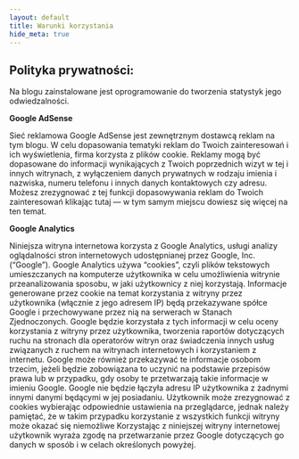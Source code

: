 ```yaml
---
layout: default
title: Warunki korzystania
hide_meta: true
---
```

Polityka prywatności:
---------------------

Na blogu zainstalowane jest oprogramowanie do tworzenia statystyk jego odwiedzalności.

**Google AdSense**


Sieć reklamowa Google AdSense jest zewnętrznym dostawcą reklam na tym blogu. W celu dopasowania 
tematyki reklam do Twoich zainteresowań i ich wyświetlenia, firma korzysta z plików cookie. 
Reklamy mogą być dopasowane do informacji wynikających z Twoich poprzednich wizyt w tej i innych 
witrynach, z wyłączeniem danych prywatnych w rodzaju imienia i nazwiska, numeru telefonu i innych 
danych kontaktowych czy adresu. Możesz zrezygnować z tej funkcji dopasowywania reklam do Twoich 
zainteresowań klikając tutaj — w tym samym miejscu dowiesz się więcej na ten temat.

**Google Analytics**

Niniejsza witryna internetowa korzysta z Google Analytics, usługi analizy oglądalności stron 
internetowych udostępnianej przez Google, Inc. (“Google”). Google Analytics używa “cookies”, 
czyli plików tekstowych umieszczanych na komputerze użytkownika w celu umożliwienia witrynie 
przeanalizowania sposobu, w jaki użytkownicy z niej korzystają. Informacje generowane przez 
cookie na temat korzystania z witryny przez użytkownika (włącznie z jego adresem IP) będą 
przekazywane spółce Google i przechowywane przez nią na serwerach w Stanach Zjednoczonych. 
Google będzie korzystała z tych informacji w celu oceny korzystania z witryny przez użytkownika, 
tworzenia raportów dotyczących ruchu na stronach dla operatorów witryn oraz świadczenia innych 
usług związanych z ruchem na witrynach internetowych i korzystaniem z internetu. Google może 
również przekazywać te informacje osobom trzecim, jeżeli będzie zobowiązana to uczynić na podstawie 
przepisów prawa lub w przypadku, gdy osoby te przetwarzają takie informacje w imieniu Google. 
Google nie będzie łączyła adresu IP użytkownika z żadnymi innymi danymi będącymi w jej posiadaniu. 
Użytkownik może zrezygnować z cookies wybierając odpowiednie ustawienia na przeglądarce, 
jednak należy pamiętać, że w takim przypadku korzystanie z wszystkich funkcji witryny może 
okazać się niemożliwe Korzystając z niniejszej witryny internetowej użytkownik wyraża zgodę na 
przetwarzanie przez Google dotyczących go danych w sposób i w celach określonych powyżej.